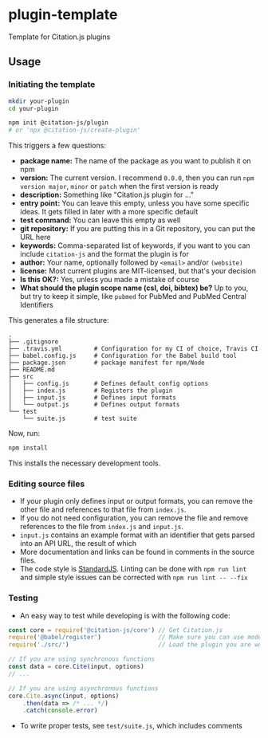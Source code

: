 # plugin-template
Template for Citation.js plugins

## Usage

### Initiating the template

```bash
mkdir your-plugin
cd your-plugin

npm init @citation-js/plugin
# or 'npx @citation-js/create-plugin'
```

This triggers a few questions:

  - **package name:** The name of the package as you want to publish it on npm
  - **version:** The current version. I recommend `0.0.0`, then you can run `npm version major`, `minor` or `patch` when the first version is ready
  - **description:** Something like "Citation.js plugin for ..."
  - **entry point:** You can leave this empty, unless you have some specific ideas. It gets filled in later with a more specific default
  - **test command:** You can leave this empty as well
  - **git repository:** If you are putting this in a Git repository, you can put the URL here
  - **keywords:** Comma-separated list of keywords, if you want to you can include `citation-js` and the format the plugin is for
  - **author:** Your name, optionally followed by `<email>` and/or `(website)`
  - **license:** Most current plugins are MIT-licensed, but that's your decision
  - **Is this OK?:** Yes, unless you made a mistake of course
  - **What should the plugin scope name (csl, doi, bibtex) be?** Up to you, but try to keep it simple, like `pubmed` for PubMed and PubMed Central Identifiers

This generates a file structure:

    .
    ├── .gitignore
    ├── .travis.yml         # Configuration for my CI of choice, Travis CI
    ├── babel.config.js     # Configuration for the Babel build tool
    ├── package.json        # package manifest for npm/Node
    ├── README.md
    ├── src
    │   ├── config.js       # Defines default config options
    │   ├── index.js        # Registers the plugin
    │   ├── input.js        # Defines input formats
    │   └── output.js       # Defines output formats
    └── test
        └── suite.js        # test suite

Now, run:

```bash
npm install
```

This installs the necessary development tools.

### Editing source files

  - If your plugin only defines input or output formats, you can remove the other file and references to that file from `index.js`.
  - If you do not need configuration, you can remove the file and remove references to the file from `index.js` and `input.js`.
  - `input.js` contains an example format with an identifier that gets parsed into an API URL, the result of which
  - More documentation and links can be found in comments in the source files.
  - The code style is [StandardJS](https://standardjs.com). Linting can be done with `npm run lint` and simple style issues can be corrected with `npm run lint -- --fix`

### Testing

  - An easy way to test while developing is with the following code:
  ```js
  const core = require('@citation-js/core') // Get Citation.js
  require('@babel/register')                // Make sure you can use modern features
  require('./src/')                         // Load the plugin you are working on

  // If you are using synchronous functions
  const data = core.Cite(input, options)
  // ...

  // If you are using asynchronous functions
  core.Cite.async(input, options)
      .then(data => /* ... */)
      .catch(console.error)
  ```
  - To write proper tests, see `test/suite.js`, which includes comments

